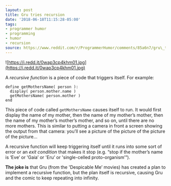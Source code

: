 ```yaml
---
layout: post
title: Gru tries recursion
date: '2018-06-18T11:15:28-05:00'
tags:
- programmer humor
- programming
- humor
- recursion
source: https://www.reddit.com/r/ProgrammerHumor/comments/85a6n7/gru\_tries\_recursion/
---
```

![https://i.redd.it/0wap3cp4khm01.jpg](https://i.redd.it/0wap3cp4khm01.jpg)

A _recursive function_ is a piece of code that triggers itself. For example:

    define getMothersName( person ):
      display( person.mother.name )
      getMothersName( person.mother )
    end

This piece of code called `getMothersName` causes itself to run. It would first display the name of my mother, then the name of my mother’s mother, then the name of my mother’s mother’s mother, and so on, until there are no more mothers. This is similar to putting a camera in front a screen showing the output from that camera: you’ll see a picture of the picture of the picture of the picture…

A recursive function will keep triggering itself until it runs into some sort of error or an _exit condition_ that makes it stop (e.g. “stop if the mother’s name is ‘Eve’ or 'Gaia’ or 'Eru’ or 'single-celled proto-organism’”).

**The joke is** that Gru (from the 'Despicable Me’ movies) has created a plan to implement a recursive function, but the plan itself is recursive, causing Gru and the comic to keep repeating into infinity.